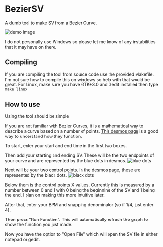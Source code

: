 # BezierSV

A dumb tool to make SV from a Bezier Curve.

![demo image](https://i.imgur.com/pN9zbGU.png)

I do not personally use Windows so please let me know of any instabilities that it may have on there.

## Compiling 

If you are compiling the tool from source code use the provided Makefile.
I'm not sure how to compile this on windows so help with that would be great.
For Linux, make sure you have GTK+3.0 and Gedit installed then type `make linux` 

## How to use

Using the tool should be simple 

If you are not familiar with Bezier Curves, it is a mathematical way to describe a curve based on a number of points. [This desmos page](https://www.desmos.com/calculator/ebdtbxgbq0) is a good way to understand how they function.

To start, enter your start and end time in the first two boxes.

Then add your starting and ending SV. These will be the two endpoints of your curve and are represented by the blue dots in desmos.
![blue dots](https://i.imgur.com/iVF3Rpm.png)

Next will be your two control points. In the desmos page, these are represented by the black dots.
![black dots](https://i.imgur.com/kbT5RnP.png)

Below them is the control points X values. Currently this is measured by a number between 0 and 1 with 0 being the beginning of the SV and 1 being the end. I plan on making this more intuitive later.

After that, enter your BPM and snapping denominator (so if 1/4, just enter 4).

Then press "Run Function". This will automatically refresh the graph to show the function you just made.

Now you have the option to "Open File" which will open the SV file in either notepad or gedit.





